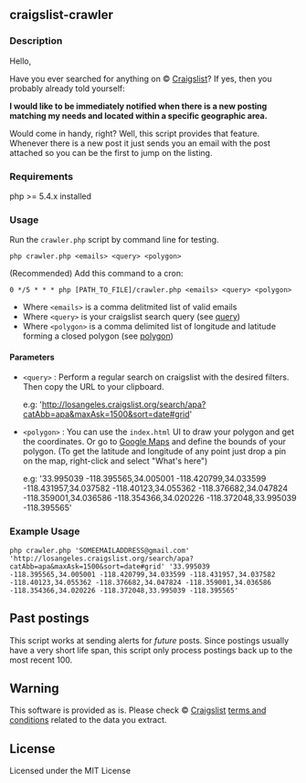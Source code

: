 ## craigslist-crawler

### Description

Hello,

Have you ever searched for anything on  &copy; [Craigslist](http://www.craigslist.com)? 
If yes, then you probably already told yourself:

**I would like to be immediately notified when there is a new posting matching my needs and located within a specific geographic area.**

Would come in handy, right?
Well, this script provides that feature. Whenever there is a new post it just sends you an email with the post attached so you can be the first to jump on the listing.


### Requirements

php >= 5.4.x installed

### Usage

Run the `crawler.php` script by command line for testing.
   
   `php crawler.php <emails> <query> <polygon>`
   
(Recommended) Add this command to a cron:

   `0 */5 * * * php [PATH_TO_FILE]/crawler.php <emails> <query> <polygon>`

   + Where `<emails>` is a comma delitmited list of valid emails
   + Where `<query>` is your craigslist search query (see [query](#2))
   + Where `<polygon>` is a comma delimited list of longitude and latitude forming a closed polygon (see [polygon](#3))

#### Parameters

- `<query>` :<a name="2"></a> Perform a regular search on craigslist with the desired filters. Then copy the URL to your clipboard.

   e.g: 'http://losangeles.craigslist.org/search/apa?catAbb=apa&maxAsk=1500&sort=date#grid'
   
- `<polygon>` :<a name="3"></a> You can use the `index.html` UI to draw your polygon and get the coordinates. Or go to [Google Maps](http://maps.google.com) and define the bounds of your polygon. (To get the latitude and longitude of any point just drop a pin on the map, right-click and select "What's here")

   e.g:  '33.995039 -118.395565,34.005001 -118.420799,34.033599 -118.431957,34.037582 -118.40123,34.055362 -118.376682,34.047824 -118.359001,34.036586 -118.354366,34.020226 -118.372048,33.995039 -118.395565'


### Example Usage 

   `php crawler.php 'SOMEEMAILADDRESS@gmail.com' 'http://losangeles.craigslist.org/search/apa?catAbb=apa&maxAsk=1500&sort=date#grid' '33.995039 -118.395565,34.005001 -118.420799,34.033599 -118.431957,34.037582 -118.40123,34.055362 -118.376682,34.047824 -118.359001,34.036586 -118.354366,34.020226 -118.372048,33.995039 -118.395565'`

## Past postings

This script works at sending alerts for *future* posts. 
Since postings usually have a very short life span, this script only process postings back up to the most recent 100.

## Warning

This software is provided as is.
Please check &copy; [Craigslist](http://www.craigslist.com) [terms and conditions](http://www.craigslist.org/about/terms.of.use) related to the data you extract.

## License

Licensed under the MIT License

